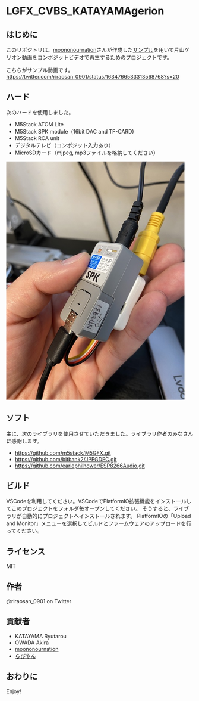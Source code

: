 # LGFX_CVBS_KATAYAMAgerion

## はじめに

このリポジトリは、[moononournation](https://github.com/moononournation)さんが作成した[サンプル](https://github.com/moononournation/RGB565_video/tree/master/SPIFFS_MJPEG_JPEGDEC_MP3_audio)を用いて片山ゲリオン動画をコンポジットビデオで再生するためのプロジェクトです。

こちらがサンプル動画です。
https://twitter.com/riraosan_0901/status/1634766533313568768?s=20

## ハード

次のハードを使用しました。

- M5Stack ATOM Lite
- M5Stack SPK module（16bit DAC and TF-CARD)
- M5Stack RCA unit
- デジタルテレビ（コンポジット入力あり）
- MicroSDカード（mjpeg, mp3ファイルを格納してください）

![image](/doc/IMG_3535.jpg)

## ソフト

主に、次のライブラリを使用させていただきました。ライブラリ作者のみなさんに感謝します。

- https://github.com/m5stack/M5GFX.git
- https://github.com/bitbank2/JPEGDEC.git
- https://github.com/earlephilhower/ESP8266Audio.git

## ビルド

VSCodeを利用してください。VSCodeでPlatformIO拡張機能をインストールしてこのプロジェクトをフォルダ毎オープンしてください。
そうすると、ライブラリが自動的にプロジェクトへインストールされます。
PlatformIOの「Upload and Monitor」メニューを選択してビルドとファームウェアのアップロードを行ってください。

## ライセンス

MIT

## 作者

@riraosan_0901 on Twitter

## 貢献者

- KATAYAMA Ryutarou
- OWADA Akira
- [moononournation](https://github.com/moononournation)
- [らびやん](https://github.com/lovyan03)

## おわりに

Enjoy!
